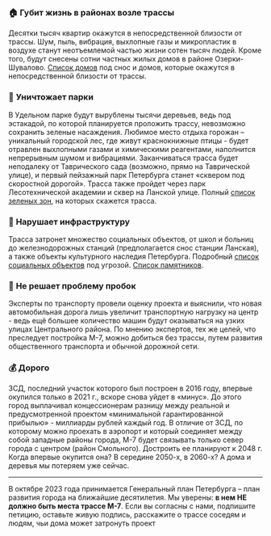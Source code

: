 
 ### 🏠 **Губит жизнь в районах возле трассы**
Десятки тысяч квартир окажутся в непосредственной близости от трассы. Шум, пыль, вибрация, выхлопные газы и микропластик в воздухе станут неотъемлемой частью жизни сотен тысяч людей. Кроме того, будут снесены сотни частных жилых домов в районе Озерки-Шувалово. 
[Список домов](/Список-жилых-домов-М7.pdf) под снос и домов, которые окажутся в непосредственной близости от трассы.

### 🌳 **Уничтожает парки**
В Удельном парке будут вырублены тысячи деревьев, ведь под эстакадой, по которой планируется проложить трассу, невозможно сохранить зеленые насаждения. Любимое место отдыха горожан –уникальный городской лес, где живут краснокнижные птицы -  будет отравлен выхлопными газами и химическими реагентами, наполнится непрерывным шумом и вибрациями. Заканчиваться трасса будет неподалеку от Таврического сада (возможно, прямо на Таврической улице), и первый пейзажный парк Петербурга станет «сквером под скоростной дорогой». Трасса также пройдет через парк Лесотехнической академии и сквер на Ланской улице. 
Полный [список зеленых зон](/Список-парков-М7.pdf), на которых скажется трасса.

### 🏥 **Нарушает инфраструктуру**
Трасса затронет множество социальных объектов, от школ и больниц до  железнодорожных станций (предполагается сноc станции Ланская), а также объекты культурного наследия Петербурга.  Подробный [список социальных объектов](/Список-инфраструктуры-М7.pdf) под угрозой. [Список памятников](/Список-памятников-М7.pdf).

### 🚗 **Не решает проблему пробок**
Эксперты по транспорту провели оценку проекта и выяснили, что новая автомобильная дорога лишь увеличит транспортную нагрузку на центр - ведь ещё большее количество машин будут оказываться на узких улицах Центрального района. По мнению экспертов, тех же целей, что преследует постройка М-7, можно добиться без трассы, путем развития общественного транспорта и обычной дорожной сети. 

### 💰 **Дорого**
ЗСД, последний участок которого был построен в 2016 году, впервые окупился только в 2021 г., вскоре снова уйдет в «минус». До этого город выплачивал концессионерам разницу между реальной и предусмотренной проектом «минимальной гарантированной прибылью» - миллиарды рублей каждый год.  В отличие от ЗСД, по которому можно проехать в аэропорт и который соединяет между собой западные районы города, М-7 будет связывать только север города с центром (район Смольного). Достроить ее планируют к 2048 г. Когда впервые окупится она? В середине 2050-х, в 2060-х? А дома и деревья мы потеряем уже сейчас. 

---

В октябре 2023 года принимается Генеральный план Петербурга – план развития города на ближайшие десятилетия. Мы уверены: **в нем НЕ должно быть места трассе М-7**. Если вы согласны с нами, подпишите петицию, оставьте живую подпись, расскажите о трассе соседям и людям, чьи дома может затронуть проект
